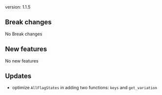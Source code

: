 
version: 1.1.5

## Break changes

No Break changes

## New features

No new features

## Updates

- optimize `AllFlagStates` in adding two functions: `keys` and `get_variation`